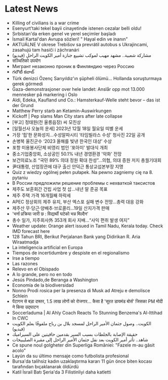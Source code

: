 # Latest News
-  Killing of civilians is a war crime
-  Esenyurt'taki tekel bayii cinayetinde istenen cezalar belli oldu!
-  Sırbistan'da erken genel ve yerel seçimler başladı
-  İsmail Kartal'dan Avrupa sözleri! " Hayal edin ve inanın"
-  AKTUÁLNE V okrese Trebišov sa prevrátil autobus s Ukrajincami, zasahujú tam hasiči i záchranári
-  مشاركة شعبية.. مشهد مهيب لموكب تشييع جنازة أمير الكويت الراحل (فيديو)
-  सञ्चितिको उपयोग
-  Мигрант незаконно проник в Финляндию через Россию
-  గలౌటీ కబాబ్‌
-  Türk denizci Özenç Sarıyıldız'ın şüpheli ölümü... Hollanda soruşturmaya gerek görmedi
-  Gaza-demonstrasjoner over hele landet: Anslår opp mot 13.000 mennesker på markering i Oslo
-  Aldi, Edeka, Kaufland und Co.: Hamsterkauf-Welle steht bevor – das ist der Grund
-  Matthew Perry starb an Ketamin-Auswirkungen
-  Kickoff | Pep slams Man City stars after late collapse
-  [부고] 정태원(전 울릉읍장) 씨 모친상
-  [일월선사 오늘의 운세] 2023년 12월 18일 월요일 띠별 운세
-  가장 ‘힙’한 문화성지…수성알파시티 ‘타임빌라스 수성’ 청사진 22일 공개
-  손병복 울진군수 ‘2023 올해를 빛낸 한국인 대상’ 수상
-  포항 미용봉사단체 비영리 법인 ‘포아미' 발대식 개최
-  중소기업중앙회, 소상공인 50.1% 내년 경영환경 '악화' 전망
-  보건의료노조 “국민 89% 의대 정원 확대 찬성”…의협, 의대 증원 저지 총궐기대회
-  尹대통령, 산업장관에 대구 출신 안덕근 통상교섭본부장 지명
-  Quiz z wiedzy ogólnej pełen pułapek. Na pewno zagniemy cię na 8. pytaniu
-  В России предложили решение проблемы с нехваткой таксистов
-  제주도 보훈회간 건립 사업 첫 삽...내년 말 준공 목표
-  제주 주택 가격 16개월째 하락세
-  APEC 정상회의 제주 유치, 부산 엑스포 실패 변수 전망...총력 대응 강화
-  제주산 무·당근·양배추·브로콜리...19일 산지가격 판매
-  'भर्ना प्रक्रिया जारी छ : विद्यार्थी घटेको भन्न मिल्दैन'
-  총수 일가, 지주회사外 353개 회사 지배…“사익 편취 발생 여지”
-  Weather update: Orange alert issued in Tamil Nadu, Kerala today. Check IMD forecast here
-  128 Tahun BRI, Berikut Perjalanan Bank yang Didirikan R. Aria Wiraatmadja
-  La inteligencia artificial en Europa
-  Tiempos de incertidumbre y despiste en el regionalismo
-  Irse a tiempo
-  Las razones
-  Relevo en el Obispado
-  A lo grande, pero no en todo
-  Jesús Pindado,de Beranga a Washington
-  Economía de la biodiversidad
-  Nonno Prodi rosica per la presenza di Musk ad Atreju e demolisce Schlein
-  पेंटागन से बड़ा दफ्तर, 1.5 लाख लोगों को रोजगार... कैसा है 'सूरत डायमंड बोर्स' जिसका PM मोदी ने किया उद्घाटन
-  Soccerladuma | Al Ahly Coach Reacts To Stunning Benzema's Al-Ittihad In CWC
-  الكويت.. وصول جثمان الأمير الراحل لمسجد بلال بن رباح ملفوفًا بعلم الكويت (فيديو)
-  حقيقة الإصابة بالجلطات بسبب السير بقدمين حافيتين على السيراميك
-  شاهد.. تأثر أمير الكويت بعد نقل جثمان الأمير الراحل إلى مقبرة الصليبيخات
-  Ce spune noul golgheter din Superliga României: "Fazele m-au găsit acolo"
-  Layún da su último mensaje como futbolista profesional
-  Bursa'da talihsiz kadın uzaklaştırma kararı 11 gün önce biten kocası tarafından bıçaklanarak öldürdü
-  Katil İsrail Batı Şeria'da 3 Filistinliyi daha katletti
